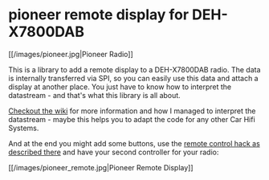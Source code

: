 # pioneer remote display for DEH-X7800DAB
[[/images/pioneer.jpg|Pioneer Radio]]

This is a library to add a remote display to a DEH-X7800DAB radio. The data is internally transferred via SPI, so you can easily use this data and attach a display at another place. You just have to know how to interpret the datastream - and that's what this library is all about.

[Checkout the wiki](https://github.com/absorb-it/pioneer-display/wiki) for more information and how I managed to interpret the datastream - maybe this helps you to adapt the code for any other Car Hifi Systems.

And at the end you might add some buttons, use the [remote control hack as described there](http://www.jvde.net/node/7) and have your second controller for your radio:

[[/images/pioneer_remote.jpg|Pioneer Remote Display]]
